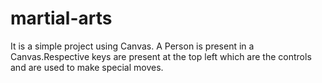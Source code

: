 # martial-arts

It is a simple project using Canvas.
A Person is present in a Canvas.Respective keys are present at the top left which are the controls and are used to make special moves.
